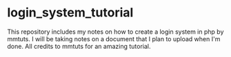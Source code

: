 # login_system_tutorial
This repository includes my notes on how to create a login system in php by mmtuts. I will be taking notes on a document that I plan to upload when I'm done. All credits to mmtuts for an amazing tutorial.
